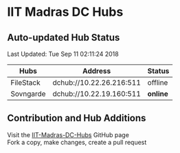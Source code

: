 # IIT Madras DC Hubs
## Auto-updated Hub Status


Last Updated: Tue Sep 11 02:11:24 2018

Hubs | Address | Status  
--- | --- | ---  
FileStack  |  dchub://10.22.26.216:511	|offline   
Sovngarde  |  dchub://10.22.19.160:511	|**online**   



## Contribution and Hub Additions
Visit the [IIT-Madras-DC-Hubs](https://github.com/katzNplotkin/IIT-Madras-DC-Hubs.git) GitHub page  
Fork a copy, make changes, create a pull request
